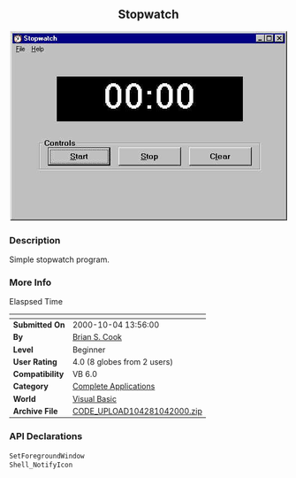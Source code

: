 ﻿<div align="center">

## Stopwatch

<img src="PIC2000104150249363.JPG">
</div>

### Description

Simple stopwatch program.
 
### More Info
 
Elaspsed Time


<span>             |<span>
---                |---
**Submitted On**   |2000-10-04 13:56:00
**By**             |[Brian S\. Cook](https://github.com/Planet-Source-Code/PSCIndex/blob/master/ByAuthor/brian-s-cook.md)
**Level**          |Beginner
**User Rating**    |4.0 (8 globes from 2 users)
**Compatibility**  |VB 6\.0
**Category**       |[Complete Applications](https://github.com/Planet-Source-Code/PSCIndex/blob/master/ByCategory/complete-applications__1-27.md)
**World**          |[Visual Basic](https://github.com/Planet-Source-Code/PSCIndex/blob/master/ByWorld/visual-basic.md)
**Archive File**   |[CODE\_UPLOAD104281042000\.zip](https://github.com/Planet-Source-Code/brian-s-cook-stopwatch__1-11897/archive/master.zip)

### API Declarations

```
SetForegroundWindow
Shell_NotifyIcon
```





